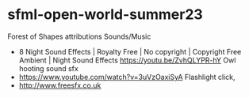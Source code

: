 # sfml-open-world-summer23
 
Forest of Shapes attributions
Sounds/Music
* 8 Night Sound Effects | Royalty Free | No copyright | Copyright Free Ambient | Night Sound Effects 
https://youtu.be/ZvhQLYPR-hY
Owl hooting sound sfx
* https://www.youtube.com/watch?v=3uVzOaxiSyA
Flashlight click, 
* http://www.freesfx.co.uk